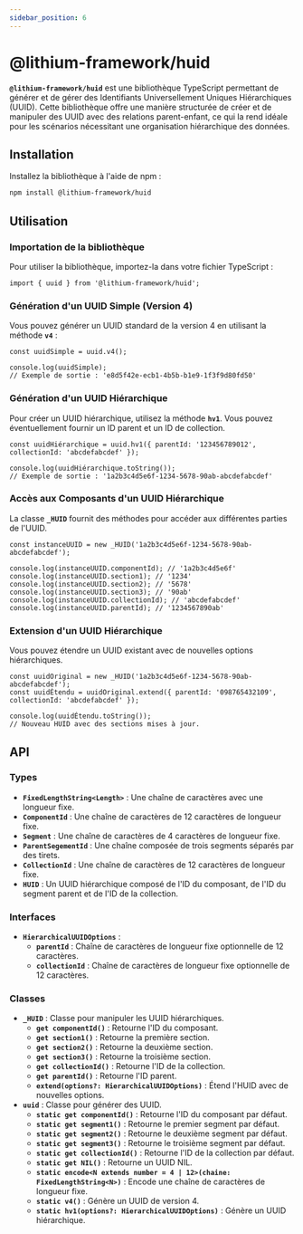 ```yaml
---
sidebar_position: 6
---
```


# @lithium-framework/huid

**`@lithium-framework/huid`** est une bibliothèque TypeScript permettant de générer et de gérer des Identifiants Universellement Uniques Hiérarchiques (UUID). Cette bibliothèque offre une manière structurée de créer et de manipuler des UUID avec des relations parent-enfant, ce qui la rend idéale pour les scénarios nécessitant une organisation hiérarchique des données.

## **Installation**

Installez la bibliothèque à l'aide de npm :

```bash
npm install @lithium-framework/huid
```

## **Utilisation**

### **Importation de la bibliothèque**

Pour utiliser la bibliothèque, importez-la dans votre fichier TypeScript :

```tsx
import { uuid } from '@lithium-framework/huid';
```

### **Génération d'un UUID Simple (Version 4)**

Vous pouvez générer un UUID standard de la version 4 en utilisant la méthode **`v4`** :

```tsx
const uuidSimple = uuid.v4();

console.log(uuidSimple); 
// Exemple de sortie : 'e8d5f42e-ecb1-4b5b-b1e9-1f3f9d80fd50'
```

### **Génération d'un UUID Hiérarchique**

Pour créer un UUID hiérarchique, utilisez la méthode **`hv1`**. Vous pouvez éventuellement fournir un ID parent et un ID de collection.

```tsx
const uuidHiérarchique = uuid.hv1({ parentId: '123456789012', collectionId: 'abcdefabcdef' });

console.log(uuidHiérarchique.toString()); 
// Exemple de sortie : '1a2b3c4d5e6f-1234-5678-90ab-abcdefabcdef'
```

### **Accès aux Composants d'un UUID Hiérarchique**

La classe **`_HUID`** fournit des méthodes pour accéder aux différentes parties de l'UUID.

```tsx
const instanceUUID = new _HUID('1a2b3c4d5e6f-1234-5678-90ab-abcdefabcdef');

console.log(instanceUUID.componentId); // '1a2b3c4d5e6f'
console.log(instanceUUID.section1); // '1234'
console.log(instanceUUID.section2); // '5678'
console.log(instanceUUID.section3); // '90ab'
console.log(instanceUUID.collectionId); // 'abcdefabcdef'
console.log(instanceUUID.parentId); // '1234567890ab'
```

### **Extension d'un UUID Hiérarchique**

Vous pouvez étendre un UUID existant avec de nouvelles options hiérarchiques.

```tsx
const uuidOriginal = new _HUID('1a2b3c4d5e6f-1234-5678-90ab-abcdefabcdef');
const uuidÉtendu = uuidOriginal.extend({ parentId: '098765432109', collectionId: 'abcdefabcdef' });

console.log(uuidÉtendu.toString()); 
// Nouveau HUID avec des sections mises à jour.
```

## **API**

### **Types**

- **`FixedLengthString<Length>`** : Une chaîne de caractères avec une longueur fixe.
- **`ComponentId`** : Une chaîne de caractères de 12 caractères de longueur fixe.
- **`Segment`** : Une chaîne de caractères de 4 caractères de longueur fixe.
- **`ParentSegementId`** : Une chaîne composée de trois segments séparés par des tirets.
- **`CollectionId`** : Une chaîne de caractères de 12 caractères de longueur fixe.
- **`HUID`** : Un UUID hiérarchique composé de l'ID du composant, de l'ID du segment parent et de l'ID de la collection.

### **Interfaces**

- **`HierarchicalUUIDOptions`** :
    - **`parentId`** : Chaîne de caractères de longueur fixe optionnelle de 12 caractères.
    - **`collectionId`** : Chaîne de caractères de longueur fixe optionnelle de 12 caractères.

### **Classes**

- **`_HUID`** : Classe pour manipuler les UUID hiérarchiques.
    - **`get componentId()`** : Retourne l'ID du composant.
    - **`get section1()`** : Retourne la première section.
    - **`get section2()`** : Retourne la deuxième section.
    - **`get section3()`** : Retourne la troisième section.
    - **`get collectionId()`** : Retourne l'ID de la collection.
    - **`get parentId()`** : Retourne l'ID parent.
    - **`extend(options?: HierarchicalUUIDOptions)`** : Étend l'HUID avec de nouvelles options.
- **`uuid`** : Classe pour générer des UUID.
    - **`static get componentId()`** : Retourne l'ID du composant par défaut.
    - **`static get segment1()`** : Retourne le premier segment par défaut.
    - **`static get segment2()`** : Retourne le deuxième segment par défaut.
    - **`static get segment3()`** : Retourne le troisième segment par défaut.
    - **`static get collectionId()`** : Retourne l'ID de la collection par défaut.
    - **`static get NIL()`** : Retourne un UUID NIL.
    - **`static encode<N extends number = 4 | 12>(chaine: FixedLengthString<N>)`** : Encode une chaîne de caractères de longueur fixe.
    - **`static v4()`** : Génère un UUID de version 4.
    - **`static hv1(options?: HierarchicalUUIDOptions)`** : Génère un UUID hiérarchique.